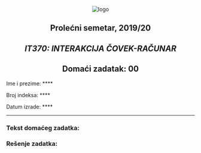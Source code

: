  <div align="center">
 
 ![logo](https://www.metropolitan.ac.rs/files/2018/11/logo-01.png) 

 </div>

 <div align="center">
 
## Prolećni semetar, 2019/20

## *IT370: INTERAKCIJA ČOVEK-RAČUNAR*


## Domaći zadatak: 00

</div>

Ime i prezime: ****

Broj indeksa: ****

Datum izrade: ****

---

### Tekst domaćeg zadatka:

### Rešenje zadatka:

